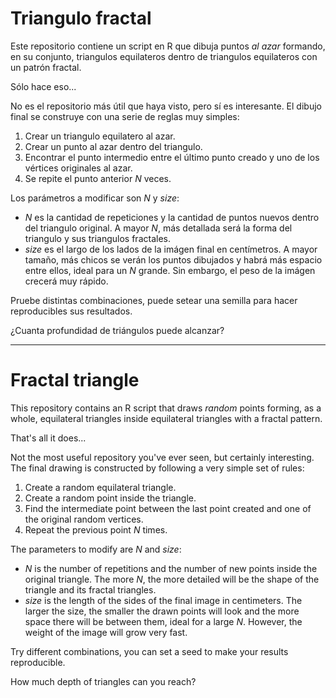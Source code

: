 # Triangulo fractal

Este repositorio contiene un script en R que dibuja puntos *al azar* formando, en su conjunto, triangulos equilateros dentro de triangulos equilateros con un patrón fractal.

Sólo hace eso...

No es el repositorio más útil que haya visto, pero sí es interesante. El dibujo final se construye con una serie de reglas muy simples:
  1. Crear un triangulo equilatero al azar.
  2. Crear un punto al azar dentro del triangulo.
  3. Encontrar el punto intermedio entre el último punto creado y uno de los vértices originales al azar.
  4. Se repite el punto anterior *N* veces.

Los parámetros a modificar son *N* y *size*:
  - *N* es la cantidad de repeticiones y la cantidad de puntos nuevos dentro del triangulo original. A mayor *N*, más detallada será la forma del triangulo y sus triangulos fractales.
  - *size* es el largo de los lados de la imágen final en centímetros. A mayor tamaño, más chicos se verán los puntos dibujados y habrá más espacio entre ellos, ideal para un *N* grande. Sin embargo, el peso de la imágen crecerá muy rápido.

Pruebe distintas combinaciones, puede setear una semilla para hacer reproducibles sus resultados.

¿Cuanta profundidad de triángulos puede alcanzar?

---------------------------------------

# Fractal triangle

This repository contains an R script that draws *random* points forming, as a whole, equilateral triangles inside equilateral triangles with a fractal pattern.

That's all it does...

Not the most useful repository you've ever seen, but certainly interesting. The final drawing is constructed by following a very simple set of rules:
  1. Create a random equilateral triangle.
  2. Create a random point inside the triangle.
  3. Find the intermediate point between the last point created and one of the original random vertices.
  4. Repeat the previous point *N* times.

The parameters to modify are *N* and *size*:
  - *N* is the number of repetitions and the number of new points inside the original triangle. The more *N*, the more detailed will be the shape of the triangle and its fractal triangles.
  - *size* is the length of the sides of the final image in centimeters. The larger the size, the smaller the drawn points will look and the more space there will be between them, ideal for a large *N*. However, the weight of the image will grow very fast.

Try different combinations, you can set a seed to make your results reproducible.

How much depth of triangles can you reach?
